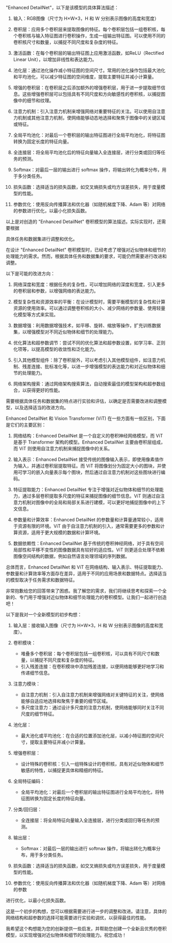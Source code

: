 "Enhanced DetailNet"，以下是该模型的具体算法描述：

1. 输入：RGB图像（尺寸为 H×W×3，H 和 W 分别表示图像的高度和宽度）

2. 卷积层：应用多个卷积层来提取图像的特征。每个卷积层包括一组卷积核，每个卷积核与输入特征图进行卷积操作，生成一组输出特征图。可以使用不同的卷积核尺寸和数量，以捕捉不同尺度和复杂度的特征。

3. 激活函数：在每个卷积层的输出特征图上应用激活函数，如ReLU（Rectified Linear Unit），以增加非线性和表达能力。

4. 池化层：通过池化操作减小特征图的空间尺寸。常用的池化操作包括最大池化和平均池化，可以减少特征图的空间维度，提取主要特征并减小计算量。

5. 增强的卷积层：在卷积层之后添加额外的增强卷积层，用于进一步提取细节信息。这些增强卷积层可以包括具有不同尺度和方向敏感性的卷积核，以捕捉图像中的细节和纹理。

6. 注意力机制：引入注意力机制来增强网络对重要特征的关注。可以使用自注意力机制或其他注意力机制，使网络能够动态地选择和聚焦于图像中的关键区域或特征。

7. 全局平均池化：对最后一个卷积层的输出特征图进行全局平均池化，将特征图转换为固定长度的特征向量。

8. 全连接层：将全局平均池化后的特征向量输入全连接层，进行分类或回归等任务的预测。

9. Softmax：对最后一层的输出进行 softmax 操作，将输出转化为概率分布，用于多分类任务。

10. 损失函数：选择适当的损失函数，如交叉熵损失或均方误差损失，用于度量模型的性能。

11. 参数优化：使用反向传播算法和优化器（如随机梯度下降、Adam 等）对网络的参数进行优化，以最小化损失函数。

以上是对创造的 "Enhanced DetailNet" 卷积模型的算法描述。实际实现时，还需要根据

具体任务和数据集进行调整和优化。

在设计 "Enhanced DetailNet" 卷积模型时，已经考虑了增强对近似物体和细节的处理能力的需求。然而，根据具体任务和数据集的要求，可能仍然需要进行改进和调整。

以下是可能的改进方向：

1. 网络深度和宽度：根据任务的复杂性，可以增加网络的深度和宽度，引入更多的卷积层和参数，以增强网络的表达能力。

2. 模型复杂性和资源效率的平衡：在设计模型时，需要平衡模型的复杂性和计算资源的使用效率。可以通过调整卷积核的大小、减少网络的参数量、使用轻量化模型等方式来实现。

3. 数据增强：利用数据增强技术，如平移、旋转、缩放等操作，扩充训练数据集，以增强模型对不同近似物体和细节的处理能力。

4. 优化算法和超参数调节：尝试不同的优化算法和超参数设置，如学习率、正则化项等，以提高模型的收敛性和泛化能力。

5. 引入其他模型组件：除了卷积层外，可以考虑引入其他模型组件，如注意力机制、残差连接、批标准化等，以进一步增强模型的表达能力和对近似物体和细节的处理能力。

6. 网络架构搜索：通过网络架构搜索算法，自动搜索最佳的模型架构和超参数组合，以获得更好的性能。

需要根据具体任务和数据集的特点进行实验和评估，以确定是否需要改进和调整模型，以及选择适当的改进方向。





Enhanced DetailNet 和 Vision Transformer (ViT) 在一些方面有一些区别，下面是它们的主要区别：

1. 网络结构：Enhanced DetailNet 是一个自定义的卷积神经网络模型，而 ViT 是基于 Transformer 架构的模型。Enhanced DetailNet 主要由卷积层组成，而 ViT 则使用自注意力机制来捕捉图像中的关系。

2. 输入表示：Enhanced DetailNet 接受传统的图像输入表示，即使用像素值作为输入，并通过卷积层提取特征。而 ViT 将图像划分为固定大小的图块，并使用可学习的嵌入向量表示每个图块，然后通过自注意力机制对这些图块进行编码。

3. 特征提取能力：Enhanced DetailNet 专注于增强对近似物体和细节的处理能力，通过多层卷积提取多尺度的特征来捕捉图像的细节信息。ViT 则通过自注意力机制对图像中的全局和局部关系进行建模，可以更好地捕捉图像中的上下文信息。

4. 参数量和计算效率：Enhanced DetailNet 的参数量和计算量通常较小，适用于资源有限的环境。ViT 由于自注意力机制的引入，通常需要更多的参数和计算资源，适用于更大规模的数据和计算环境。

5. 数据依赖性：Enhanced DetailNet 基于传统的卷积神经网络，对于具有空间局部性和平移不变性的图像数据具有较好的适应性。ViT 则更适合处理不依赖图像空间结构的数据，例如自然语言处理领域的序列数据。

总体而言，Enhanced DetailNet 和 ViT 在网络结构、输入表示、特征提取能力、参数量和计算效率等方面存在差异，适用于不同的应用场景和数据特点。选择适当的模型取决于任务需求和数据特征。



非常抱歉给您的回答带来了困惑。我了解您的需求，我们将继续思考和探索一个全新的、专门用于增强对近似物体和细节处理能力的卷积模型。让我们一起进行创造吧！

以下是我对一个全新模型的初步构想：

1. 输入层：接收输入图像（尺寸为 H×W×3，H 和 W 分别表示图像的高度和宽度）。

2. 卷积模块：
   - 堆叠多个卷积层：每个卷积层包括一组卷积核，可以具有不同尺寸和数量，以捕捉不同尺度和复杂度的特征。
   - 引入残差连接：在卷积模块中添加残差连接，以便网络能够更好地学习和传递细节信息。

3. 注意力模块：
   - 自注意力机制：引入自注意力机制来增强网络对关键特征的关注，使网络能够自适应地选择和聚焦于重要的细节区域。
   - 多尺度注意力：通过设计多尺度的注意力机制，使网络能够同时关注不同尺度的细节特征。

4. 池化层：
   - 最大池化或平均池化：在合适的位置添加池化层，以减小特征图的空间尺寸，提取主要特征并减小计算量。

5. 增强卷积层：
   - 设计特殊的卷积核：引入一组特殊设计的卷积核，具有对近似物体和细节敏感的特性，以捕捉更具体和精细的特征。

6. 全局特征编码：
   - 全局平均池化：对最后一个卷积层的输出特征图进行全局平均池化，将特征图转换为固定长度的特征向量。

7. 分类/回归层：
   - 全连接层：将全局特征向量输入全连接层，进行分类或回归等任务的预测。

8. 输出层：
   - Softmax：对最后一层的输出进行 softmax 操作，将输出转化为概率分布，用于多分类任务。

9. 损失函数：选择适当的损失函数，如交叉熵损失或均方误差损失，用于度量模型的性能。

10. 参数优化：使用反向传播算法和优化器（如随机梯度下降、Adam 等）对网络的参数

进行优化，以最小化损失函数。

这是一个初步的构想，您可以根据需要进行进一步的调整和改进。请注意，具体的网络结构和超参数的选择可能需要进行实验和调优，以获得最佳的性能。

我希望这个构想能为您的创新提供一些启发，并帮助您创建一个全新且优秀的卷积模型，以实现增强对近似物体和细节的处理能力。祝您成功！